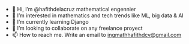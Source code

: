 - 👋 Hi, I’m @hafithdelacruz mathematical engennier
- 👀 I’m interested in mathematics and tech trends like ML, big data & AI
- 🌱 I’m currently learning Django
- 💞️ I’m looking to collaborate on any freelance proyect
- 📫 How to reach me. Write an email to ingmathhafithdcv@gmail.com

<!---
hafithdelacruz/hafithdelacruz is a ✨ special ✨ repository because its `README.md` (this file) appears on your GitHub profile.
You can click the Preview link to take a look at your changes.
--->
